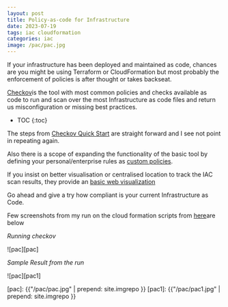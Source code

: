 ```yaml
---
layout: post
title: Policy-as-code for Infrastructure
date: 2023-07-19
tags: iac cloudformation
categories: iac
image: /pac/pac.jpg
---
```


If your infrastructure has been deployed and maintained as code, chances are you might be using Terraform or CloudFormation but most probably the enforcement of policies is after thought or takes backseat.

[Checkov](https://www.checkov.io/)is the tool with most common policies and checks available as code to run and scan over the most Infrastructure as code files and return us misconfiguration or missing best practices.

* TOC
{:toc}

The steps from [Checkov Quick Start](https://www.checkov.io/1.Welcome/Quick%20Start.html#install-checkov-from-pypi) are straight forward and I see not point in repeating again.

Also there is a scope of expanding the functionality of the basic tool by defining your personal/enterprise rules as [custom policies](https://www.checkov.io/3.Custom%20Policies/Custom%20Policies%20Overview.html).

If you insist on better visualisation or centralised location to track the IAC scan results, they provide an [basic web visualization](https://www.checkov.io/2.Basics/Visualizing%20Checkov%20Output.html)

Go ahead and give a try how compliant is your current Infrastructure as Code.

Few screenshots from my run on the cloud formation scripts from  [here](https://github.com/aws-quickstart/quickstart-atlassian-jira)are below

*Running checkov*

![pac][pac]

*Sample Result from the run*

![pac][pac1]


[pac]: {{"/pac/pac.jpg" | prepend: site.imgrepo }}
[pac1]: {{"/pac/pac1.jpg" | prepend: site.imgrepo }}
